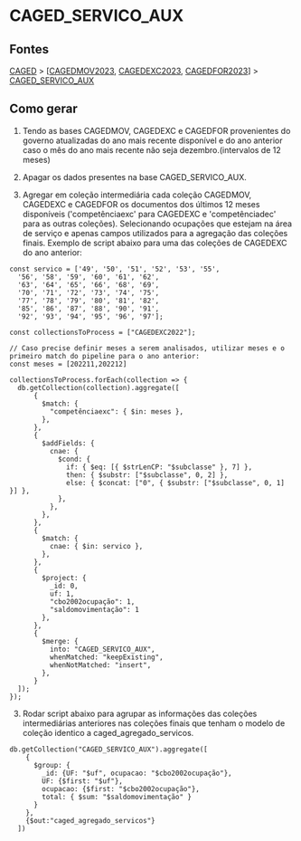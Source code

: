 # CAGED_SERVICO_AUX

## Fontes 

[CAGED](../../CAGED.md) > [[CAGEDMOV2023](../raizes/CAGEDMOV2023.md), [CAGEDEXC2023](../raizes/CAGEDEXC2023.md), [CAGEDFOR2023](../raizes/CAGEDFOR2023.md)] > [CAGED_SERVICO_AUX](../intermediarias/CAGED_SERVICO_AUX.md)

## Como gerar

1. Tendo as bases CAGEDMOV, CAGEDEXC e CAGEDFOR provenientes do governo atualizadas do ano mais recente disponível e do ano anterior caso o mês do ano mais recente não seja dezembro.(intervalos de 12 meses)

2. Apagar os dados presentes na base CAGED_SERVICO_AUX.

3. Agregar em coleção intermediária cada coleção CAGEDMOV, CAGEDEXC e CAGEDFOR os documentos dos últimos 12 meses disponíveis ('competênciaexc' para CAGEDEXC e 'competênciadec' para as outras coleções). Selecionando ocupações que estejam na área de serviço e apenas campos utilizados para a agregação das coleções finais. Exemplo de script abaixo para uma das coleções de CAGEDEXC do ano anterior:

```
const servico = ['49', '50', '51', '52', '53', '55',
  '56', '58', '59', '60', '61', '62',
  '63', '64', '65', '66', '68', '69',
  '70', '71', '72', '73', '74', '75',
  '77', '78', '79', '80', '81', '82',
  '85', '86', '87', '88', '90', '91',
  '92', '93', '94', '95', '96', '97'];

const collectionsToProcess = ["CAGEDEXC2022"];

// Caso precise definir meses a serem analisados, utilizar meses e o primeiro match do pipeline para o ano anterior:
const meses = [202211,202212]

collectionsToProcess.forEach(collection => {
  db.getCollection(collection).aggregate([
      {
        $match: {
          "competênciaexc": { $in: meses },
        },
      },
      {
        $addFields: {
          cnae: {
            $cond: {
              if: { $eq: [{ $strLenCP: "$subclasse" }, 7] },
              then: { $substr: ["$subclasse", 0, 2] },
              else: { $concat: ["0", { $substr: ["$subclasse", 0, 1] }] },
            },
          },
        },
      },
      {
        $match: {
          cnae: { $in: servico },
        },
      },
      {
        $project: {
          _id: 0,
          uf: 1,
          "cbo2002ocupação": 1,
          "saldomovimentação": 1
        },
      },
      {
        $merge: {
          into: "CAGED_SERVICO_AUX",
          whenMatched: "keepExisting",
          whenNotMatched: "insert",
        },
      }
  ]);
});
```

3. Rodar script abaixo para agrupar as informações das coleções intermediárias anteriores nas coleções finais que tenham o modelo de coleção identico a caged_agregado_servicos.

```
db.getCollection("CAGED_SERVICO_AUX").aggregate([
    {
      $group: {
        _id: {UF: "$uf", ocupacao: "$cbo2002ocupação"},
        UF: {$first: "$uf"},
        ocupacao: {$first: "$cbo2002ocupação"},
        total: { $sum: "$saldomovimentação" }
      }
    },
    {$out:"caged_agregado_servicos"}
  ])
```